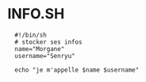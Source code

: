 # INFO.SH
```shell
  #!/bin/sh
  # stocker ses infos
  name="Morgane"
  username="Senryu"

  echo "je m'appelle $name $username"
```
